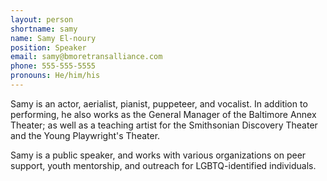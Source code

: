 ```yaml
---
layout: person
shortname: samy
name: Samy El-noury
position: Speaker
email: samy@bmoretransalliance.com
phone: 555-555-5555
pronouns: He/him/his
---
```

Samy is an actor, aerialist, pianist, puppeteer, and vocalist. In addition to performing, he also works as the General Manager of the Baltimore Annex Theater; as well as a teaching artist for the Smithsonian Discovery Theater and the Young Playwright's Theater.

Samy is a public speaker, and works with various organizations on peer support, youth mentorship, and outreach for LGBTQ-identified individuals.
